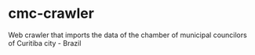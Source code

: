 # cmc-crawler
Web crawler that imports the data of the chamber of municipal councilors of Curitiba city - Brazil

